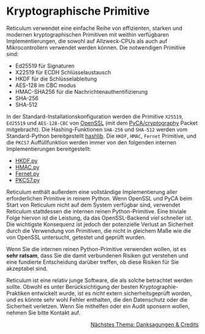 # Kryptographische Primitive
Reticulum verwendet eine einfache Reihe von effizienten, starken und modernen kryptographischen Primitiven mit weithin verfügbaren Implementierungen, die sowohl auf Allzweck-CPUs als auch auf Mikrocontrollern verwendet werden können. Die notwendigen Primitive sind:

- Ed25519 für Signaturen
- X22519 für ECDH Schlüsselaustausch
- HKDF für die Schlüsselableitung
- AES-128 im CBC modus
- HMAC-SHA256 für die Nachrichtenauthentifizierung
- SHA-256
- SHA-512

In der Standard-Installationskonfiguration werden die Primitive `X25519`, `Ed25519` und `AES-128-CBC` von [OpenSSL](https://www.openssl.org/) (mit dem [PyCA/cryptography](https://github.com/pyca/cryptography) Packet mitgebracht). Die Hashing-Funktionen `SHA-256` und `SHA-512` werden vom Standard-Python bereitgestellt [hashlib](https://docs.python.org/3/library/hashlib.html). Die `HKDF`, `HMAC`, `Fernet` Primitive, und die `PKCS7` Auffüllfunktion werden immer von den folgenden internen Implementierungen bereitgestellt:

- [HKDF.py](https://github.com/markqvist/Reticulum/blob/master/RNS/Cryptography/HKDF.py)
- [HMAC.py](https://github.com/markqvist/Reticulum/blob/master/RNS/Cryptography/HMAC.py)
- [Fernet.py](https://github.com/markqvist/Reticulum/blob/master/RNS/Cryptography/Fernet.py)
- [PKCS7.py](https://github.com/markqvist/Reticulum/blob/master/RNS/Cryptography/PKCS7.py)


Reticulum enthält außerdem eine vollständige Implementierung aller erforderlichen Primitive in reinem Python. Wenn OpenSSL und PyCA beim Start von Reticulum nicht auf dem System verfügbar sind, verwendet Reticulum stattdessen die internen reinen Python-Primitive. Eine triviale Folge hiervon ist die Leistung, da das OpenSSL-Backend *viel* schneller ist. Die wichtigste Konsequenz ist jedoch der potenzielle Verlust an Sicherheit durch die Verwendung von Primitiven, die nicht in gleichem Maße wie die von OpenSSL untersucht, getestet und geprüft wurden.

Wenn Sie die internen reinen Python-Primitive verwenden wollen, ist es **sehr ratsam**, dass Sie die damit verbundenen Risiken gut verstehen und eine fundierte Entscheidung darüber treffen, ob diese Risiken für Sie akzeptabel sind.

Reticulum ist eine relativ junge Software, die als solche betrachtet werden sollte. Obwohl es unter Berücksichtigung der besten Kryptographie-Praktiken entwickelt wurde, ist es _nicht_ extern sicherheitsgeprüft worden, und es könnte sehr wohl Fehler enthalten, die den Datenschutz oder die Sicherheit verletzen. Wenn Sie mithelfen oder ein Audit sponsern wollen, nehmen Sie bitte Kontakt auf.

<p align="right"><a href="credits_de.html">Nächstes Thema: Danksagungen & Credits</a></p>
